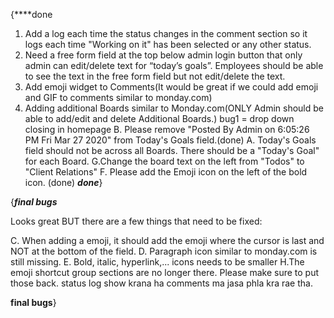 




{****done
1. Add a log each time the status changes in the comment section so it logs each time "Working on it" has been selected or any other status.
2. Need a free form field at the top below admin login button that only admin can edit/delete text for “today’s goals”. Employees should be able to see the text in the free form field but not edit/delete the text.
5. Add emoji widget to Comments(It would be great if we could add emoji and GIF to comments similar to monday.com)
6. Adding additional Boards similar to Monday.com(ONLY Admin should be able to add/edit and delete Additional Boards.)
bug1 = drop down closing in homepage
B. Please remove "Posted By Admin on 6:05:26 PM Fri Mar 27 2020" from Today's Goals field.(done)
A. Today's Goals field should not be across all Boards. There should be a "Today's Goal" for each Board.
G.Change the board text on the left from "Todos" to "Client Relations"
F. Please add the Emoji icon on the left of the bold icon. (done)
***done***}



{***final bugs***

Looks great BUT there are a few things that need to be fixed:

C. When adding a emoji, it should add the emoji where the cursor is last and NOT at the bottom of the field.
D. Paragraph icon similar to monday.com is still missing.
E. Bold, italic, hyperlink,... icons needs to be smaller 
H.The emoji shortcut group sections are no longer there. Please make sure to put those back.
status log show krana ha comments ma jasa phla kra rae tha.

**final bugs**}
